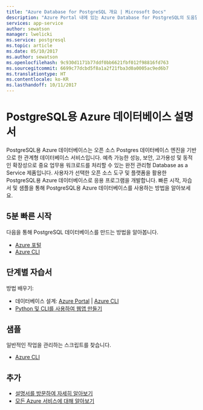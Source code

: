 ```yaml
---
title: "Azure Database for PostgreSQL 개요 | Microsoft Docs"
description: "Azure Portal 내에 있는 Azure Database for PostgreSQL의 도움말 콘텐츠 개요"
services: app-service
author: sewatson
manager: lwelicki
ms.service: postgresql
ms.topic: article
ms.date: 05/10/2017
ms.author: sewatson
ms.openlocfilehash: 9c930d1171b77ddf0bb6621fbf012f98816fd763
ms.sourcegitcommit: 6699c77dcbd5f8a1a2f21fba3d0a0005ac9ed6b7
ms.translationtype: HT
ms.contentlocale: ko-KR
ms.lasthandoff: 10/11/2017
---
```

# <a name="azure-database-for-postgresql-documentation"></a>PostgreSQL용 Azure 데이터베이스 설명서

PostgreSQL용 Azure 데이터베이스는 오픈 소스 Postgres 데이터베이스 엔진을 기반으로 한 관계형 데이터베이스 서비스입니다. 예측 가능한 성능, 보안, 고가용성 및 동적인 확장성으로 중요 업무용 워크로드를 처리할 수 있는 완전 관리형 Database as a Service 제품입니다.  사용자가 선택한 오픈 소스 도구 및 플랫폼을 활용한 PostgreSQL용 Azure 데이터베이스로 응용 프로그램을 개발합니다.  빠른 시작, 자습서 및 샘플을 통해 PostgreSQL용 Azure 데이터베이스를 사용하는 방법을 알아보세요.

## <a name="5-minute-quickstarts"></a>5분 빠른 시작

다음을 통해 PostgreSQL 데이터베이스를 만드는 방법을 알아봅니다.

- [Azure 포털](/azure/postgresql/quickstart-create-server-database-portal)
- [Azure CLI](/azure/postgresql/quickstart-create-server-database-azure-cli)

## <a name="step-by-step-tutorials"></a>단계별 자습서

방법 배우기:

- 데이터베이스 설계: [Azure Portal](/azure/postgresql/tutorial-design-database-using-azure-portal) |  [Azure CLI](/azure/postgresql/tutorial-design-database-using-azure-cli)
- [Python 및 CLI를 사용하여 웹앱 만들기](/azure/app-service-web/app-service-web-tutorial-docker-python-postgresql-app?toc=%2fazure%2fpostgresql%2ftoc.json)

## <a name="samples"></a>샘플 

일반적인 작업을 관리하는 스크립트를 찾습니다.

- [Azure CLI](/azure/postgresql/sample-scripts-azure-cli)

## <a name="more"></a>추가

- [설명서를 방문하여 자세히 알아보기](/azure/postgresql/index)
- [모든 Azure 서비스에 대해 알아보기](https://aka.ms/j3wr7y)
